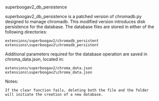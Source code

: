 superboogav2_db_persistence

superboogav2_db_persistence is a patched version of chromadb.py designed to manage chromadb. This modified version introduces disk persistence for the database. The database files are stored in either of the following directories:

    extensions/superboogav2/chromadb_persistent
    extensions\superboogav2\chromadb_persistent

Additional parameters required for the database operation are saved in chroma_data.json, located in:

    extensions/superboogav2/chroma_data.json
    extensions\superboogav2\chroma_data.json

Notes:

    If the clear function fails, deleting both the file and the folder will initiate the creation of a new database.
